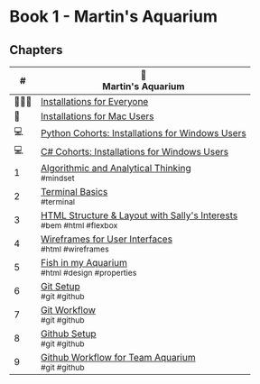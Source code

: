 # Book 1 - Martin's Aquarium

## Chapters

| # | 🐠 <br/> Martin's Aquarium |
|--|--|
| 👩🏾‍🏫 | [Installations for Everyone](./chapters/GETTING_STARTED.md) |
| 🍎 | [Installations for Mac Users](./chapters/GETTING_STARTED_MAC.md) |
| 💻 | [Python Cohorts: Installations for Windows Users](./chapters/GETTING_STARTED_WINDOWS.md) |
| 💻 | [C# Cohorts: Installations for Windows Users](./chapters/GETTING_STARTED_WINDOWS_C_SHARP.md) |
| 1 | [Algorithmic and Analytical Thinking](./chapters/THINKING.md) <br/> <sub style="font-size:0.85rem;">#mindset</sub> |
| 2 | [Terminal Basics](./chapters/CLI_BASICS.md) <br/> <sub style="font-size:0.85rem;">#terminal</sub> |
| 3 | [HTML Structure &amp; Layout with Sally's Interests](./chapters/HTML_COMPONENTS.md) <br/> <sub style="font-size:0.85rem;">#bem #html #flexbox</sub> |
| 4 | [Wireframes for User Interfaces](./chapters/MA_WIREFRAMES.md) <br/> <sub style="font-size:0.85rem;">#html #wireframes</sub> |
| 5 | [Fish in my Aquarium](./chapters/MA_AQUARIUM_DESIGN.md) <br/> <sub style="font-size:0.85rem;">#html #design #properties</sub> |
| 6 | [Git Setup](./chapters/GIT_SETUP.md) <br/> <sub style="font-size:0.85rem;">#git #github</sub> |
| 7 | [Git Workflow](./chapters/GIT_BASICS.md) <br/> <sub style="font-size:0.85rem;">#git #github</sub> |
| 8 | [Github Setup](./chapters/GIT_REMOTE_BACKUP.md) <br/> <sub style="font-size:0.85rem;">#git #github</sub> |
| 9 | [Github Workflow for Team Aquarium](./chapters/GIT_WORKFLOW.md) <br/> <sub style="font-size:0.85rem;">#git #github</sub> |

